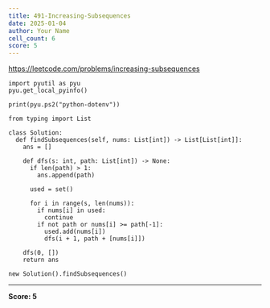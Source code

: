 ```yaml
---
title: 491-Increasing-Subsequences
date: 2025-01-04
author: Your Name
cell_count: 6
score: 5
---
```


https://leetcode.com/problems/increasing-subsequences


```
import pyutil as pyu
pyu.get_local_pyinfo()
```


```
print(pyu.ps2("python-dotenv"))
```


```
from typing import List
```


```
class Solution:
  def findSubsequences(self, nums: List[int]) -> List[List[int]]:
    ans = []

    def dfs(s: int, path: List[int]) -> None:
      if len(path) > 1:
        ans.append(path)

      used = set()

      for i in range(s, len(nums)):
        if nums[i] in used:
          continue
        if not path or nums[i] >= path[-1]:
          used.add(nums[i])
          dfs(i + 1, path + [nums[i]])

    dfs(0, [])
    return ans
```


```
new Solution().findSubsequences()
```


---
**Score: 5**